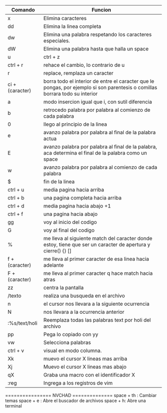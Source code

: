 | Comando         | Funcion                                                                                                                      |
| --------------- | ---------------------------------------------------------------------------------------------------------------------------- |
| x               | Elimina caracteres                                                                                                           |
| dd              | Elimina la linea completa                                                                                                    |
| dw              | Elimina una palabra respetando los caracteres especiales.                                                                    |
| dW              | Elimina una palabra hasta que halla un space                                                                                 |
| u               | ctrl + z                                                                                                                     |
| ctrl + r        | rehace el cambio, lo contrario de u                                                                                          |
| r               | replace,  remplaza un caracter                                                                                               |
| ci + (caracter) | borra todo el interior de entre el caracter que le pongas, por ejemplo si son parentesis o comillas borrara todo su interior |
| a               | modo insercion igual que i, con sutil diferencia                                                                             |
| b               | retrocedo palabra por palabra al comienzo de cada palabra                                                                    |
| 0               | llego al principio de la linea                                                                                               |
| e               | avanzo palabra por palabra al final de la palabra actua                                                                      |
| E               | avanzo palabra por palabra al final de la palabra, aca determina el final de la palabra como un space                        |
| w               | avanzo palabra por palabra al comienzo de cada palabra                                                                       |
| $               | fin de la linea                                                                                                              |
| ctrl + u        | media pagina hacia arriba                                                                                                    |
| ctrl + b        | una pagina completa hacia arriba                                                                                             |
| ctrl + d        | media pagina hacia abajo +1                                                                                                  |
| ctrl + f        | una pagina hacia abajo                                                                                                       |
| gg              | voy al inicio del codigo                                                                                                     |
| G               | voy al final del codigo                                                                                                      |
| %               | me lleva al siguiente match del caracter donde estoy, tiene que ser un caracter de apertura y cierre() {} []                 |
| f + (caracter)  | me lleva al primer caracter de esa linea hacia adelante                                                                      |
| F + (caracter)  | me lleva al primer caracter q hace match hacia atras                                                                         |
| zz              | centra la pantalla                                                                                                           |
| /texto          | realiza una busqueda en el archivo                                                                                           |
| n               | el cursor nos llevara a la siguiente ocurrencia                                                                              |
| N               | nos llevara a la ocurrencia anterior                                                                                         |
| :%s/text/holi   | Reemplaza todas las palabras text por holi del archivo                                                                       |
| pp              | Pega lo copiado con yy                                                                                                       |
| vw              | Selecciona palabras                                                                                                          |
| ctrl + v        | visual en modo columna.                                                                                                      |
| Xk              | muevo el cursor X lineas mas arriba                                                                                          |
| Xj              | Muevo el cursor X lineas mas abajo                                                                                           |
| qX              | Graba una macro con el identificador X                                                                                       |
| :reg            | Ingrega a los registros de vim                                                                                               |


================ NVCHAD ==============
space + th : Cambiar temas
space + e : Abre el buscador de archivos
space + h: Abre una terminal

